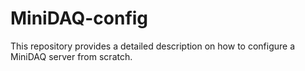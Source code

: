 # MiniDAQ-config
This repository provides a detailed description on how to configure a MiniDAQ
server from scratch.
